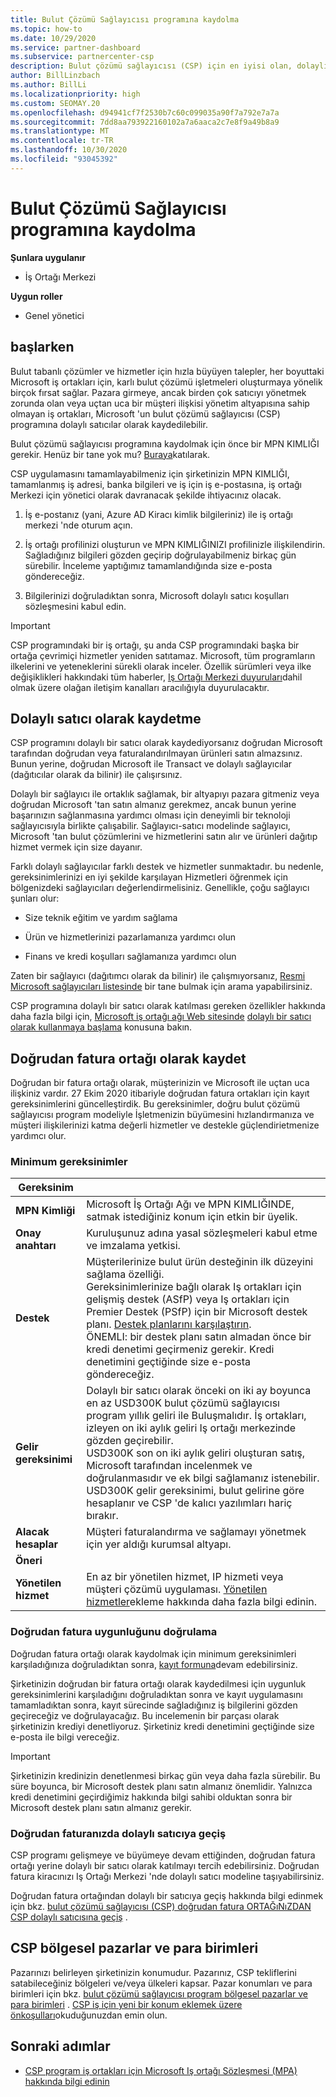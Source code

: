 ```yaml
---
title: Bulut Çözümü Sağlayıcısı programına kaydolma
ms.topic: how-to
ms.date: 10/29/2020
ms.service: partner-dashboard
ms.subservice: partnercenter-csp
description: Bulut çözümü sağlayıcısı (CSP) için en iyisi olan, dolaylı satıcı veya doğrudan fatura iş ortağı gibi bulut çözümü sağlayıcısı (CSP) program satış modelinde nasıl kayıt yapılacağını öğrenin.
author: BillLinzbach
ms.author: BillLi
ms.localizationpriority: high
ms.custom: SEOMAY.20
ms.openlocfilehash: d94941cf7f2530b7c60c099035a90f7a792e7a7a
ms.sourcegitcommit: 7dd8aa793922160102a7a6aaca2c7e8f9a49b8a9
ms.translationtype: MT
ms.contentlocale: tr-TR
ms.lasthandoff: 10/30/2020
ms.locfileid: "93045392"
---
```

# <a name="enroll-in-the-cloud-solution-provider-program"></a>Bulut Çözümü Sağlayıcısı programına kaydolma

**Şunlara uygulanır**

- İş Ortağı Merkezi  

**Uygun roller**

- Genel yönetici

## <a name="get-started"></a>başlarken

Bulut tabanlı çözümler ve hizmetler için hızla büyüyen talepler, her boyuttaki Microsoft iş ortakları için, karlı bulut çözümü işletmeleri oluşturmaya yönelik birçok fırsat sağlar. Pazara girmeye, ancak birden çok satıcıyı yönetmek zorunda olan veya uçtan uca bir müşteri ilişkisi yönetim altyapısına sahip olmayan iş ortakları, Microsoft 'un bulut çözümü sağlayıcısı (CSP) programına dolaylı satıcılar olarak kaydedilebilir.

Bulut çözümü sağlayıcısı programına kaydolmak için önce bir MPN KIMLIĞI gerekir. Henüz bir tane yok mu? [Buraya](https://partner.microsoft.com/)katılarak.

CSP uygulamasını tamamlayabilmeniz için şirketinizin MPN KIMLIĞI, tamamlanmış iş adresi, banka bilgileri ve iş için iş e-postasına, iş ortağı Merkezi için yönetici olarak davranacak şekilde ihtiyacınız olacak.

1. İş e-postanız (yani, Azure AD Kiracı kimlik bilgileriniz) ile iş ortağı merkezi 'nde oturum açın.

2. İş ortağı profilinizi oluşturun ve MPN KIMLIĞINIZI profilinizle ilişkilendirin.
Sağladığınız bilgileri gözden geçirip doğrulayabilmeniz birkaç gün sürebilir. İnceleme yaptığımız tamamlandığında size e-posta göndereceğiz.

3. Bilgilerinizi doğruladıktan sonra, Microsoft dolaylı satıcı koşulları sözleşmesini kabul edin.

> [!IMPORTANT]  
> CSP programındaki bir iş ortağı, şu anda CSP programındaki başka bir ortağa çevrimiçi hizmetler yeniden satıtamaz. Microsoft, tüm programların ilkelerini ve yeteneklerini sürekli olarak inceler. Özellik sürümleri veya ilke değişiklikleri hakkındaki tüm haberler, [Iş Ortağı Merkezi duyuruları](announcements/index.md)dahil olmak üzere olağan iletişim kanalları aracılığıyla duyurulacaktır.

## <a name="enroll-as-an-indirect-reseller"></a>Dolaylı satıcı olarak kaydetme

CSP programını dolaylı bir satıcı olarak kaydediyorsanız doğrudan Microsoft tarafından doğrudan veya faturalandırılmayan ürünleri satın almazsınız. Bunun yerine, doğrudan Microsoft ile Transact ve dolaylı sağlayıcılar (dağıtıcılar olarak da bilinir) ile çalışırsınız.

Dolaylı bir sağlayıcı ile ortaklık sağlamak, bir altyapıyı pazara gitmeniz veya doğrudan Microsoft 'tan satın almanız gerekmez, ancak bunun yerine başarınızın sağlanmasına yardımcı olması için deneyimli bir teknoloji sağlayıcısıyla birlikte çalışabilir. Sağlayıcı-satıcı modelinde sağlayıcı, Microsoft 'tan bulut çözümlerini ve hizmetlerini satın alır ve ürünleri dağıtıp hizmet vermek için size dayanır.

Farklı dolaylı sağlayıcılar farklı destek ve hizmetler sunmaktadır. bu nedenle, gereksinimlerinizi en iyi şekilde karşılayan Hizmetleri öğrenmek için bölgenizdeki sağlayıcıları değerlendirmelisiniz. Genellikle, çoğu sağlayıcı şunları olur:

- Size teknik eğitim ve yardım sağlama

- Ürün ve hizmetlerinizi pazarlamanıza yardımcı olun

- Finans ve kredi koşulları sağlamanıza yardımcı olun

Zaten bir sağlayıcı (dağıtımcı olarak da bilinir) ile çalışmıyorsanız, [Resmi Microsoft sağlayıcıları listesinde](https://partnercenter.microsoft.com/partner/find-a-provider) bir tane bulmak için arama yapabilirsiniz.

CSP programına dolaylı bir satıcı olarak katılması gereken özellikler hakkında daha fazla bilgi için, [Microsoft iş ortağı ağı Web sitesinde](https://partner.microsoft.com/) [dolaylı bir satıcı olarak kullanmaya başlama](https://partner.microsoft.com/cloud-solution-provider/whats-required) konusuna bakın. 

## <a name="enroll-as-a-direct-bill-partner"></a>Doğrudan fatura ortağı olarak kaydet

Doğrudan bir fatura ortağı olarak, müşterinizin ve Microsoft ile uçtan uca ilişkiniz vardır. 27 Ekim 2020 itibariyle doğrudan fatura ortakları için kayıt gereksinimlerini güncelleştirdik. Bu gereksinimler, doğru bulut çözümü sağlayıcısı program modeliyle İşletmenizin büyümesini hızlandırmanıza ve müşteri ilişkilerinizi katma değerli hizmetler ve destekle güçlendirietmenize yardımcı olur.  

### <a name="minimum-requirements"></a>Minimum gereksinimler

|**Gereksinim**|                             |
|--------------------------------|--------------------------------------------------------------|
|**MPN Kimliği**   |Microsoft İş Ortağı Ağı ve MPN KIMLIĞINDE, satmak istediğiniz konum için etkin bir üyelik.    |
|**Onay anahtarı**   |Kuruluşunuz adına yasal sözleşmeleri kabul etme ve imzalama yetkisi.|
|**Destek**   |Müşterilerinize bulut ürün desteğinin ilk düzeyini sağlama özelliği. <br>Gereksinimlerinize bağlı olarak Iş ortakları için gelişmiş destek (ASfP) veya Iş ortakları için Premier Destek (PSfP) için bir Microsoft destek planı. [Destek planlarını karşılaştırın](https://partner.microsoft.com/support/partnersupport).<br> ÖNEMLI: bir destek planı satın almadan önce bir kredi denetimi geçirmeniz gerekir. Kredi denetimini geçtiğinde size e-posta göndereceğiz. |
|**Gelir gereksinimi**|Dolaylı bir satıcı olarak önceki on iki ay boyunca en az USD300K bulut çözümü sağlayıcısı program yıllık geliri ile Buluşmalıdır. İş ortakları, izleyen on iki aylık geliri Iş ortağı merkezinde gözden geçirebilir.<br/>USD300K son on iki aylık geliri oluşturan satış, Microsoft tarafından incelenmek ve doğrulanmasıdır ve ek bilgi sağlamanız istenebilir. USD300K gelir gereksinimi, bulut gelirine göre hesaplanır ve CSP 'de kalıcı yazılımları hariç bırakır.|
|**Alacak hesaplar** |Müşteri faturalandırma ve sağlamayı yönetmek için yer aldığı kurumsal altyapı.|
|**Öneri**|             |
|**Yönetilen hizmet**   |En az bir yönetilen hizmet, IP hizmeti veya müşteri çözümü uygulaması. [Yönetilen hizmetler](https://partner.microsoft.com/business-opportunities/managed-services-provider)ekleme hakkında daha fazla bilgi edinin.|

### <a name="verify-direct-bill-eligibility"></a>Doğrudan fatura uygunluğunu doğrulama

Doğrudan fatura ortağı olarak kaydolmak için minimum gereksinimleri karşıladığınıza doğruladıktan sonra, [kayıt formuna](https://partner.microsoft.com/pcv/register/joinnow/enrollmentwelcome/Reseller/migrate?cloudInstance=Global)devam edebilirsiniz.

Şirketinizin doğrudan bir fatura ortağı olarak kaydedilmesi için uygunluk gereksinimlerini karşıladığını doğruladıktan sonra ve kayıt uygulamasını tamamladıktan sonra, kayıt sürecinde sağladığınız iş bilgilerini gözden geçireceğiz ve doğrulayacağız. Bu incelemenin bir parçası olarak şirketinizin krediyi denetliyoruz. Şirketiniz kredi denetimini geçtiğinde size e-posta ile bilgi vereceğiz.
>[!IMPORTANT]
>Şirketinizin kredinizin denetlenmesi birkaç gün veya daha fazla sürebilir. Bu süre boyunca, bir Microsoft destek planı satın almanız önemlidir. Yalnızca kredi denetimini geçirdiğimiz hakkında bilgi sahibi olduktan sonra bir Microsoft destek planı satın almanız gerekir.

### <a name="transition-from-direct-bill-to-indirect-reseller"></a>Doğrudan faturanızda dolaylı satıcıya geçiş

CSP programı gelişmeye ve büyümeye devam ettiğinden, doğrudan fatura ortağı yerine dolaylı bir satıcı olarak katılmayı tercih edebilirsiniz. Doğrudan fatura kiracınızı Iş Ortağı Merkezi 'nde dolaylı satıcı modeline taşıyabilirsiniz.

Doğrudan fatura ortağından dolaylı bir satıcıya geçiş hakkında bilgi edinmek için bkz. [bulut çözümü sağlayıcısı (CSP) doğrudan fatura ORTAĞıNıZDAN CSP dolaylı satıcısına geçiş](transition-direct-to-indirect.md) .

## <a name="csp-regional-markets-and-currencies"></a>CSP bölgesel pazarlar ve para birimleri

Pazarınızı belirleyen şirketinizin konumudur. Pazarınız, CSP tekliflerini satabileceğiniz bölgeleri ve/veya ülkeleri kapsar. Pazar konumları ve para birimleri için bkz. [bulut çözümü sağlayıcısı program bölgesel pazarlar ve para birimleri](regional-authorization-overview.md) .
[CSP iş için yeni bir konum eklemek üzere önkoşulları](manage-locations.md)okuduğunuzdan emin olun.

## <a name="next-steps"></a>Sonraki adımlar

- [CSP program iş ortakları için Microsoft Iş ortağı Sözleşmesi (MPA) hakkında bilgi edinin](microsoft-partner-agreement.md)